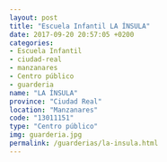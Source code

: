 ```yaml
---
layout: post
title: "Escuela Infantil LA ÍNSULA"
date: 2017-09-20 20:57:05 +0200
categories:
- Escuela Infantil
- ciudad-real
- manzanares
- Centro público
- guarderia
name: "LA ÍNSULA"
province: "Ciudad Real"
location: "Manzanares"
code: "13011151"
type: "Centro público"
img: guarderia.jpg
permalink: /guarderias/la-insula.html
---
```

